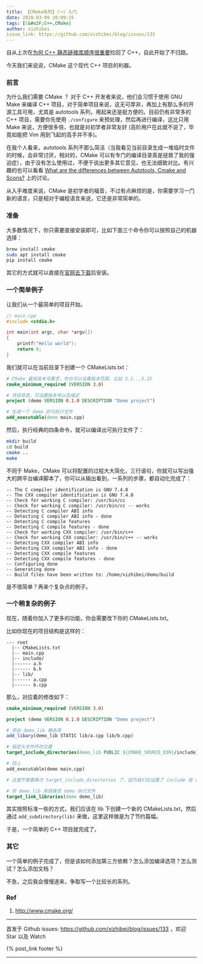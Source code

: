 ```yaml
---
title: 【CMake系列】（一）入门
date: 2020-03-09 20:09:15
tags: [C&#x2F;C++,CMake]
author: xizhibei
issue_link: https://github.com/xizhibei/blog/issues/133
---
```

<!-- en_title: cmake-1-introduction -->

自从上次在[为何 C++ 静态链接库顺序很重要](https://github.com/xizhibei/blog/issues/100)捡回了 C++，自此开始了不归路。

今天我们来说说，CMake 这个现代 C++ 项目的利器。

### 前言

为什么我们需要 CMake ？ 对于 C++ 开发者来说，他们会习惯于使用 GNU Make 来编译 C++ 项目，对于简单项目来说，这无可厚非，再加上有那么多的开源工具可用，尤其是 autotools 系列，用起来还是挺方便的。目前仍有非常多的 C++ 项目，需要你先使用 `./configure` 来预处理，然后再进行编译，这比只用 Make 来说，方便很多倍，也就是对初学者非常友好 (高阶用户在此就不说了，毕竟如能把 Vim 用到飞起的高手并不多)。

在我个人看来，autotools 系列不那么简洁（当我看见当前目录生成一堆临时文件的时候，会非常讨厌，相对的，CMake 可以有专门的编译目录真是拯救了我的强迫症），由于没有怎么使用过，不便于说出更多其它意见，也无法细致对比。有兴趣的也可以看看 [What are the differences between Autotools, Cmake and Scons?](https://stackoverflow.com/questions/4071880/what-are-the-differences-between-autotools-cmake-and-scons) 上的讨论。

从入手难度来说，CMake 是初学者的福音，不过有点麻烦的是，你需要学习一门新的语言，只是相对于编程语言来说，它还是非常简单的。

### 准备

大多数情况下，你只需要直接安装即可，比如下面三个命令你可以按照自己的机器选择：

```bash
brew install cmake
sudo apt install cmake
pip install cmake
```

其它的方式就可以直接在[官网去下载](https://cmake.org/download/)后安装。

### 一个简单例子

让我们从一个最简单的项目开始。

```cpp
// main.cpp
#include <stdio.h>

int main(int argc, char *argv[])
{
    printf("Hello world");
    return 0;
}
```

我们就可以在当前目录下创建一个 CMakeLists.txt：

```cmake
# CMake 最低版本号要求，你也可以设置版本范围，比如 3.1...3.15
cmake_minimum_required (VERSION 3.0)

# 项目信息，可设置版本号以及描述
project (demo VERSION 0.1.0 DESCRIPTION "Demo project")

# 生成一个 demo 的可执行文件
add_executable(demo main.cpp)
```

然后，执行经典的四条命令，就可以编译出可执行文件了：

```bash
mkdir build
cd build
cmake ..
make
```

不同于 Make，CMake 可以将配置的过程大大简化，三行语句，你就可以写出强大的跨平台编译脚本了，你可以从输出看到，一系列的步骤，都自动化完成了：

    -- The C compiler identification is GNU 7.4.0
    -- The CXX compiler identification is GNU 7.4.0                                               
    -- Check for working C compiler: /usr/bin/cc                                                                 
    -- Check for working C compiler: /usr/bin/cc -- works            
    -- Detecting C compiler ABI info          
    -- Detecting C compiler ABI info - done
    -- Detecting C compile features
    -- Detecting C compile features - done                                                           
    -- Check for working CXX compiler: /usr/bin/c++
    -- Check for working CXX compiler: /usr/bin/c++ -- works
    -- Detecting CXX compiler ABI info
    -- Detecting CXX compiler ABI info - done
    -- Detecting CXX compile features
    -- Detecting CXX compile features - done
    -- Configuring done
    -- Generating done
    -- Build files have been written to: /home/xizhibei/demo/build

是不很简单？再来个复杂点的例子。

### 一个稍复杂的例子

现在，随着你加入了更多的功能，你会需要改下你的 CMakeLists.txt。

比如你现在的项目结构是这样的：

    --- root
      |-- CMakeLists.txt
      |-- main.cpp
      |-- include/
      |------ a.h
      |------ b.h
      |-- lib/
      |------ a.cpp
      |------ b.cpp

那么，对应着的修改如下：

```cmake
cmake_minimum_required (VERSION 3.0)

project (demo VERSION 0.1.0 DESCRIPTION "Demo project")

# 添加 demo_lib 静态库
add_libary(demo_lib STATIC lib/a.cpp lib/b.cpp)

# 指定头文件所在位置
target_include_directories(demo_lib PUBLIC ${CMAKE_SOURCE_DIR}/include}

# 同上
add_executable(demo main.cpp)

# 这里不需要再次 target_include_directories 了，因为我们在设置了 include 是 demo_lib 需要的，CMake 会自动添加

# 将 demo_lib 库链接至 demo 执行文件
target_link_libraries(demo demo_lib)
```

其实按照标准一些的方式，我们应该在 lib 下创建一个新的 CMakeLists.txt，然后通过 `add_subdirectory(lib)` 来做，这里这样做是为了节约篇幅。

于是，一个简单的 C++ 项目就完成了。

### 其它

一个简单的例子完成了，但是该如何添加第三方依赖？怎么添加编译选项？怎么测试？怎么添加文档？

不急，之后我会慢慢道来，争取写一个比较长的系列。

### Ref

1.  <http://www.cmake.org/>


***
首发于 Github issues: https://github.com/xizhibei/blog/issues/133 ，欢迎 Star 以及 Watch

{% post_link footer %}
***